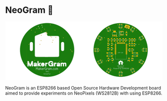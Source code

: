 
# NeoGram  🎨
![NeoGram](res/img/NeoGram.png)

NeoGram is an ESP8266 based Open Source Hardware  Development board aimed to provide experiments on NeoPixels (WS2812B) with using ESP8266. 






